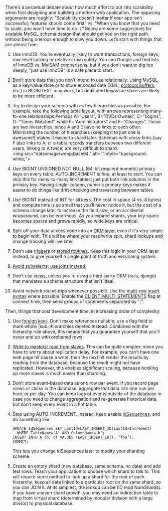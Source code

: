 <!--# set var="title" value="Database best practices for future scalability" -->
<!--# set var="date" value="August 8, 2011" -->

<!--# include file="include/top.html" -->

There’s a perpetual debate about how much effort to put into scalability when first designing and building a modern web application. The opposing arguments are roughly: “Scalability doesn’t matter if your app isn’t successful; features should come first” vs. “When you know that you need to scale, you won’t have time to do it.” Below are some suggestions for scalable MySQL schema design that should get you on the right path, without being onerous enough to slow you down. Let’s start with things that are almost free:

1. Use InnoDB. You’re eventually likely to want transactions, foreign keys, row-level locking or relative crash safety. You can Google and find lots of InnoDB vs. MyISAM comparisons, but if you don’t want to dig too deeply, “just use InnoDB” is a safe place to start.

1. Don’t store data that you don’t intend to use relationally. Using MySQL as a key/value store or to store encoded data (XML, [protocol buffers](http://code.google.com/p/protobuf/), etc.) in BLOB/TEXT may work, but dedicated key/value stores are likely to be more efficient.

1. Try to design your schema with as few hierarchies as possible. For example, take the following table layout, with arrows representing many-to-one relationships:Perhaps A=”Users”, B=”DVDs Owned”, C=”Logins”, D=”Times Watched”, while E=”Administrators” and F=”Changes”. These are two hierarchies, since A and E have no links to each other. Minimizing the number of hierarchies (keeping it to just one is awesome!) makes it easier to shard later. Schemas with cross-links (say F also links to A, or a table records transfers between two different users, linking to A twice) are very difficult to shard.<br>
   <img src="data:image/webp;base64,<!--# include file="images/db-hierarchy.webp.base64" -->" alt="" style="background: white;">

1. Use BIGINT UNSIGNED NOT NULL (64-bit required numeric) primary keys on every table. AUTO\_INCREMENT is fine, at least to start. You can skip this for many-to-many link tables; just put both link columns in the primary key. Having single-column, numeric primary keys makes it easier to do things like drift checking and traversing between tables.

1. Use BIGINT instead of INT for all keys. The cost in space (4 vs. 8 bytes) and compute time is so small that you’ll never notice it, but the cost of a schema change later to increase the field size, or an accidental wraparound, can be enormous. As you expand shards, your key space becomes sparse and grows rapidly, so wide keys are critical.

1. Split off your data access code into an [ORM layer](http://en.wikipedia.org/wiki/Object-relational_mapping), even if it’s very simple to begin with. This will be where your read/write split, shard lookups and change tracking will live later.

1. Don't use [triggers](http://dev.mysql.com/doc/refman/5.1/en/triggers.html) or [stored routines](http://dev.mysql.com/doc/refman/5.1/en/stored-routines.html). Keep this logic in your ORM layer instead, to give yourself a single point of truth and versioning system.

1. [Avoid subselects; use joins instead.](2011-07-12-converting-subselects-to-joins.html)

1. Don’t use [views](http://dev.mysql.com/doc/refman/5.1/en/views.html), unless you’re using a third-party ORM (rails, django) that mandates a schema structure that isn’t ideal.

1. Avoid network round-trips whenever possible. Use the [multi-row insert syntax](http://dev.mysql.com/doc/refman/5.5/en/insert.html) where possible. Enable the [CLIENT\_MULTI\_STATEMENTS](http://dev.mysql.com/doc/refman/5.1/en/mysql-real-connect.htmlhttp://dev.mysql.com/doc/refman/5.1/en/mysql-real-connect.html) flag at connect time, then send groups of statements separated by ";". 

Then, things that cost development time, in increasing order of complexity:

1. Use [foreign keys](http://dev.mysql.com/doc/refman/5.1/en/ansi-diff-foreign-keys.html). Don’t make references nullable; use a flag field to mark whole (sub-)hierarchies deleted instead. Combined with the hierarchy rule above, this means that you guarantee yourself that you’ll never end up with orphaned rows.

1. [Write to masters; read from slaves](http://dev.mysql.com/doc/refman/5.1/en/replication.html). This can be quite complex, since you have to worry about replication delay. For example, you can’t have one web page hit cause a write, then the next hit render the results by reading from the database, because the result might not have replicated. However, this enables significant scaling, because hooking up more slaves is much easier than sharding.

1. Don’t store event-based data as one row per event. If you record page views or clicks in the database, aggregate that data into one row per hour, or per day. You can keep logs of events outside of the database in case you need to change aggregation and re-generate historical data, but don’t keep every event in a hot table.

1. Stop using AUTO\_INCREMENT. Instead, keep a table [IdSequences](http://www.reddit.com/r/mysql/comments/jcw8o/database_best_practices_for_future_scalability/c2b2o4v), and do something like: 

   ```BEGIN;
   UPDATE IdSequences SET LastId=LAST_INSERT_ID(LastId+Increment)
     WHERE TableName='A' AND ColumnName='b';
   INSERT INTO A (b, c) VALUES (LAST_INSERT_ID(), ‘foo’);
   COMMIT;
   ```

   This lets you change IdSequences later to modify your sharding scheme.

1. Create an empty shard (new database, same schema, no data) and add test rows. Teach your application to choose which shard to talk to. This will require some method to look up a shard for the root of each hierarchy; keep all data linked to a particular root on the same shard, so you can JOIN it. At its simplest, the lookup can be (ID mod NumShards). If you have uneven shard growth, you may need an indirection table to map from virtual shard (determined by modular division with a large divisor) to physical database.

<!--# include file="include/bottom.html" -->
